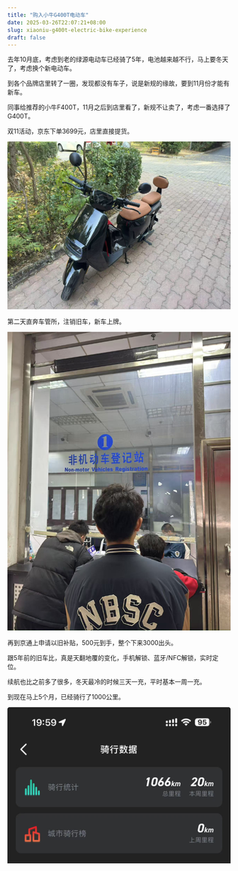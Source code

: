 ```yaml
---
title: "购入小牛G400T电动车"
date: 2025-03-26T22:07:21+08:00
slug: xiaoniu-g400t-electric-bike-experience
draft: false
---
```


去年10月底，考虑到老的绿源电动车已经骑了5年，电池越来越不行，马上要冬天了，考虑换个新电动车。

到各个品牌店里转了一圈，发现都没有车子，说是新规的缘故，要到11月份才能有新车。

同事给推荐的小牛F400T，11月之后到店里看了，新规不让卖了，考虑一番选择了G400T。

双11活动，京东下单3699元，店里直接提货。

![](WechatIMG159.jpg)

第二天直奔车管所，注销旧车，新车上牌。

![](WechatIMG160.jpg)

再到京通上申请以旧补贴，500元到手，整个下来3000出头。

跟5年前的旧车比，真是天翻地覆的变化，手机解锁、蓝牙/NFC解锁，实时定位。

续航也比之前多了很多，冬天最冷的时候三天一充，平时基本一周一充。

到现在马上5个月，已经骑行了1000公里。

![](WechatIMG161.jpg)